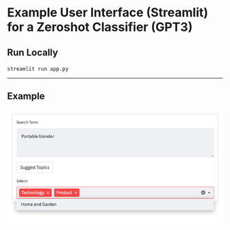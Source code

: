 # Example User Interface (Streamlit) for a Zeroshot Classifier (GPT3)

## Run Locally
```
streamlit run app.py
```

---
## Example
![](img/example.png)
